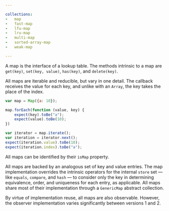 ```yaml
---

collections:
-   map
-   fast-map
-   lfu-map
-   lru-map
-   multi-map
-   sorted-array-map
-   weak-map

---
```


A map is the interface of a lookup table.
The methods intrinsic to a map are `get(key)`, `set(key, value)`, `has(key)`,
and `delete(key)`.

All maps are iterable and reducible, but vary in one detail.
The callback receives the value for each key, and unlike with an `Array`, the
key takes the place of the index.

```js
var map = Map({a: 10});

map.forEach(function (value, key) {
    expect(key).toBe("a");
    expect(value).toBe(10);
})

var iterator = map.iterate();
var iteration = iterator.next();
expect(iteration.value).toBe(10);
expect(iteration.index).toBe("a");
```

All maps can be identified by their `isMap` property.

All maps are backed by an analogous set of key and value entries.
The map implementation overrides the intrinsic operators for the internal
`store` set — like `equals`, `compare`, and `hash` — to consider only the key in
determining equivalence, order, and uniqueness for each entry, as applicable.
All maps share most of their implementation through a `GenericMap` abstract
collection.

By virtue of implementation reuse, all maps are also observable.
However, the observer implementation varies significantly between versions 1 and
2.

